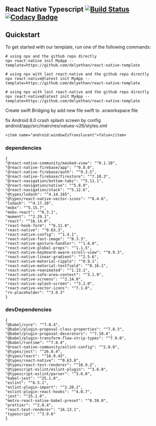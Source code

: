 ## React Native Typescript [![Build Status](https://travis-ci.com/delyethan/react-native-template.svg?branch=master)](https://travis-ci.com/delyethan/react-native-template) [![Codacy Badge](https://api.codacy.com/project/badge/Grade/5869970dd8184b428d8f98404367a799)](https://app.codacy.com/manual/delyethan/react-native-template?utm_source=github.com&utm_medium=referral&utm_content=delyethan/react-native-template&utm_campaign=Badge_Grade_Dashboard)

## Quickstart

To get started with our template, run one of the following commands:
```shell
# using npx and the github repo directly
npx react-native init MyApp --template=https://github.com/delyethan/react-native-template

```
```shell
# using npx with last react-native and the github repo directly
npx react-native@latest init MyApp --template=https://github.com/delyethan/react-native-template

```
```shell
# using npx with last react-native and the github repo directly
npx react-native@latest init MyApp --template=https://github.com/delyethan/react-native-template

```

Create swift Bridging by add new file swift to .xcworkspace file

fix Android 8.0 crash splash screen by config android/app/src/main/res/values-v26/styles.xml

```
<item name="android:windowIsTranslucent">false</item>
```

### dependencies

    {
    "@react-native-community/masked-view": "^0.1.10",
    "@react-native-firebase/app": "^9.0.0",
    "@react-native-firebase/auth": "^9.3.5",
    "@react-native-firebase/firestore": "^7.10.3",
    "@react-navigation/bottom-tabs": "^5.11.1",
    "@react-navigation/native": "^5.8.9",
    "@react-navigation/stack": "^5.12.6",
    "@types/lodash": "^4.14.165",
    "@types/react-native-vector-icons": "^6.4.6",
    "lodash": "^4.17.20",
    "mobx": "^5.15.7",
    "mobx-react": "^6.3.1",
    "moment": "^2.29.1",
    "react": "^16.14.0",
    "react-hook-form": "^6.11.0",
    "react-native": "^0.63.3",
    "react-native-config": "^1.4.1",
    "react-native-fast-image": "^8.3.3",
    "react-native-gesture-handler": "^1.8.0",
    "react-native-global-props": "^1.1.5",
    "react-native-keyboard-aware-scroll-view": "^0.9.3",
    "react-native-linear-gradient": "^2.5.6",
    "react-native-material-ripple": "^0.9.1",
    "react-native-material-textfield": "^0.16.1",
    "react-native-reanimated": "^1.13.1",
    "react-native-safe-area-context": "^3.1.9",
    "react-native-screens": "^2.14.0",
    "react-native-splash-screen": "^3.2.0",
    "react-native-vector-icons": "^7.1.0",
    "rn-placeholder": "^3.0.3"
    }

### devDependencies

    {
    "@babel/core": "^7.8.4",
    "@babel/plugin-proposal-class-properties": "^7.8.3",
    "@babel/plugin-proposal-decorators": "^7.10.4",
    "@babel/plugin-transform-flow-strip-types": "^7.9.0",
    "@babel/runtime": "^7.8.4",
    "@react-native-community/eslint-config": "^2.0.0",
    "@types/jest": "^26.0.4",
    "@types/react": "^16.9.43",
    "@types/react-native": "^0.63.8",
    "@types/react-test-renderer": "^16.9.2",
    "@typescript-eslint/eslint-plugin": "^3.6.0",
    "@typescript-eslint/parser": "^3.6.0",
    "babel-jest": "^25.1.0",
    "eslint": "^6.5.1",
    "eslint-plugin-import": "^2.20.2",
    "eslint-plugin-react-hooks": "^4.0.7",
    "jest": "^25.1.0",
    "metro-react-native-babel-preset": "^0.59.0",
    "prettier": "^2.0.4",
    "react-test-renderer": "16.13.1",
    "typescript": "^3.9.6"
    }
